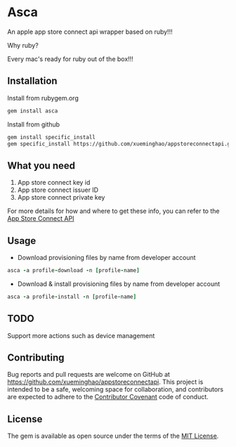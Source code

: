 # Asca

An apple app store connect api wrapper based on ruby!!!

Why ruby?

Every mac's ready for ruby out of the box!!!

## Installation

Install from rubygem.org

``` sh
gem install asca
```

Install from github

``` sh
gem install specific_install
gem specific_install https://github.com/xueminghao/appstoreconnectapi.git
```

## What you need

1. App store connect key id
1. App store connect issuer ID
1. App store connect private key

For more details for how and where to get these info, you can refer to the [App Store Connect API](https://developer.apple.com/documentation/appstoreconnectapi/generating_tokens_for_api_requests)

## Usage

* Download provisioning files by name from developer account

```ruby
asca -a profile-download -n [profile-name]
```

* Download & install provisioning files by name from developer account

```ruby
asca -a profile-install -n [profile-name]
```

## TODO

Support more actions such as device management


## Contributing

Bug reports and pull requests are welcome on GitHub at https://github.com/xueminghao/appstoreconnectapi. This project is intended to be a safe, welcoming space for collaboration, and contributors are expected to adhere to the [Contributor Covenant](http://contributor-covenant.org) code of conduct.

## License

The gem is available as open source under the terms of the [MIT License](https://opensource.org/licenses/MIT).
